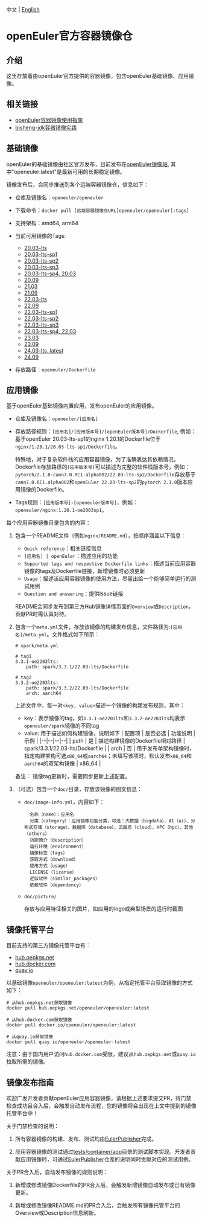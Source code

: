 中文 | [English](README.en.md)

# openEuler官方容器镜像仓

## 介绍

这里存放着由openEuler官方提供的容器镜像，包含openEuler基础镜像、应用镜像。

## 相关链接
- [openEuler容器镜像使用指南](https://forum.openeuler.org/t/topic/4189)
- [bisheng-jdk容器镜像实践](https://blog.csdn.net/weixin_43878094/article/details/139444574)

## 基础镜像

openEuler的基础镜像由社区官方发布，目前发布在[openEuler镜像站](https://repo.openeuler.org), 其中"openeuler:latest"是最新可用的长期稳定镜像。

镜像发布后，会同步推送到各个远端容器镜像仓，信息如下：

- 仓库及镜像名：`openeuler/openeuler`
- 下载命令：`docker pull [远端容器镜像仓URL]openeuler/openeuler[:tags]`
- 支持架构：amd64, arm64
- 当前可用镜像的Tags: 
	- [20.03-lts](https://repo.openeuler.org/openEuler-20.03-LTS/docker_img/)
	- [20.03-lts-sp1](https://repo.openeuler.org/openEuler-20.03-LTS-SP1/docker_img/)
	- [20.03-lts-sp2](https://repo.openeuler.org/openEuler-20.03-LTS-SP2/docker_img/)
	- [20.03-lts-sp3](https://repo.openeuler.org/openEuler-20.03-LTS-SP3/docker_img/)
	- [20.03-lts-sp4, 20.03](https://repo.openeuler.org/openEuler-20.03-LTS-SP4/docker_img/)
	- [20.09](https://archives.openeuler.openatom.cn/openEuler-20.09/docker_img/)
	- [21.03](https://archives.openeuler.openatom.cn/openEuler-21.03/docker_img/)
	- [21.09](https://archives.openeuler.openatom.cn/openEuler-21.09/docker_img/)
	- [22.03-lts](https://repo.openeuler.org/openEuler-22.03-LTS/docker_img/)
	- [22.09](https://archives.openeuler.openatom.cn/openEuler-22.09/docker_img/)
	- [22.03-lts-sp1](https://repo.openeuler.org/openEuler-22.03-LTS-SP1/docker_img/)
	- [22.03-lts-sp2](https://repo.openeuler.org/openEuler-22.03-LTS-SP2/docker_img/)
	- [22.03-lts-sp3](https://repo.openeuler.org/openEuler-22.03-LTS-SP3/docker_img/)
	- [22.03-lts-sp4, 22.03](https://repo.openeuler.org/openEuler-22.03-LTS-SP4/docker_img/)
	- [23.03](https://repo.openeuler.org/openEuler-23.03/docker_img/)
	- [23.09](https://repo.openeuler.org/openEuler-23.09/docker_img/)
	- [24.03-lts, latest](https://repo.openeuler.org/openEuler-24.03-LTS/docker_img/)
	- [24.09](https://repo.openeuler.org/openEuler-24.09/docker_img/)

- 存放路径：`openeuler/Dockerfile`

## 应用镜像

基于openEuler基础镜像内置应用，发布openEuler的应用镜像。

- 仓库及镜像名：`openeuler/[应用名]`
- 存放路径规则：`[应用名]/[应用版本号]/[openEuler版本号]/Dockerfile`, 例如：基于openEuler 20.03-lts-sp1的nginx 1.20.1的Dockerfile位于`nginx/1.20.1/20.03-lts-sp1/Dockerfile`。

    特殊地，对于复杂软件栈的应用容器镜像，为了准确表达其依赖情况，Dockerfile存放路径的`[应用版本号]`可以描述为完整的软件栈版本号，例如：`pytorch/2.1.0-cann7.0.RC1.alpha002/22.03-lts-sp2/Dockerfile`存放基于`cann7.0.RC1.alpha002`和`openEuler 22.03-lts-sp2`的`pytorch 2.1.0`版本应用镜像的Dockerfile。

- Tags规则：`[应用版本号]-[openeuler版本号]`，例如：`openeuler/nginx:1.20.1-oe2003sp1`。

每个应用容器镜像目录包含的内容：
1. 包含一个README文件（例如`nginx/README.md`），按顺序涵盖以下信息：
	- `Quick reference`：相关链接信息
	- `[应用名] | openEuler`：描述应用的功能
	- `Supported tags and respective Dockerfile links`：描述当前应用容器镜像的tags及Dockerfile链接，新增镜像时必须更新
	- `Usage`：描述该应用容器镜像的使用方法，尽量出给一个能够简单运行的测试用例
	- `Question and answering`：提供Issue链接
	
	README会同步发布到第三方Hub镜像详情页面的`Overview`或`Description`，贡献PR时需认真对待。

2. 包含一个`meta.yml`文件，存放该镜像的构建发布信息，文件路径为:`[应用名]/meta.yml`。文件格式如下所示：
	```
	# spark/meta.yml

	# tag1
	3.3.1-oe2203lts: 
		path: spark/3.3.1/22.03-lts/Dockerfile

	# tag2
	3.3.2-oe2203lts:
		path: spark/3.3.2/22.03-lts/Dockerfile
		arch: aarch64
	```

	上述文件中，每一对`<key, value>`描述一个镜像的构建发布规则，其中：
	- key：表示镜像的tag，如`3.3.1-oe2203lts`和`3.3.2-oe2203lts`均表示`openeuler/spark`镜像的不同tag
	- value: 用于描述如何构建镜像，说明如下
		| 配置项 | 是否必选 | 功能说明 | 示例 |
		|--|--|--|--|
		| path | 是 | 描述构建镜像的Dockerfile相对路径 | spark/3.3.1/22.03-lts/Dockerfile |
		| arch | 否 | 用于发布单架构镜像时，指定构建架构可选`x86_64`或`aarch64`；未填写该项时，默认发布`x86_64`和`aarch64`的双架构镜像 | x86_64 |

	备注： 镜像tag更新时，需要同步更新上述配置。

3. （可选）包含一个`doc/`目录，存放该镜像的图文信息：

	- `doc/image-info.yml`，内容如下：

			名称（name）：应用名
			分类（category）：应用镜像功能分类，可选：大数据（bigdata）、AI（ai）、分布式存储（storage）、数据库（database）、云服务（cloud）、HPC（hpc）、其他（others）
			功能简介（description）
			运行环境（environment）
			镜像标签（tags）
			获取方式（download）
			使用方式（usage）
			LICENSE（license）
			近似软件（similar_packages）
			依赖软件（dependency）
	- `doc/picture/`

		存放与应用特征相关的图片，如应用的logo或典型场景的运行时截图
	

## 镜像托管平台

目前支持的第三方镜像托管平台有：
- [hub.oepkgs.net](https://hub.oepkgs.net/)
- [hub.docker.com](https://hub.docker.com/u/openeuler)
- [quay.io](https://quay.io/organization/openeuler)

以基础镜像`openeuler/openeuler:latest`为例，从指定托管平台获取镜像的方式如下：
```
# 从hub.oepkgs.net获取镜像
docker pull hub.oepkgs.net/openeuler/openeuler:latest

# 从hub.docker.com获取镜像
docker pull docker.io/openeuler/openeuler:latest

# 从quay.io获取镜像
docker pull quay.io/openeuler/openeuler:latest
```
注意：由于国内用户访问`hub.docker.com`受限，建议从`hub.oepkgs.net`或`quay.io`拉取所需的镜像。

## 镜像发布指南
欢迎广发开发者贡献openEuler应用容器镜像，请根据上述要求提交PR，待门禁检查成功且合入后，会触发自动发布流程，您的镜像将会出现在上文中提到的镜像托管平台中！

关于门禁检查的说明：

1. 所有容器镜像的构建、发布、测试均由[EulerPublisher](https://gitee.com/openeuler/eulerpublisher)完成。

2. 应用容器镜像的测试通过[tests/container/app](https://gitee.com/openeuler/eulerpublisher/tree/master/tests/container/app)目录的测试脚本实现。开发者贡献应用镜像时，可通过[EulerPublisher](https://gitee.com/openeuler/eulerpublisher)仓库的说明同时贡献对应的测试用例。

关于PR合入后，自动发布镜像的规则说明：

3. 新增或修改镜像Dockerfile的PR合入后，会触发新增镜像自动发布或已有镜像更新。

4. 新增或修改镜像README.md的PR合入后，会触发所有镜像托管平台的Overview或Description信息刷新。
